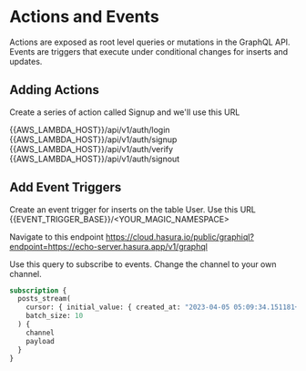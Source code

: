 # Actions and Events

Actions are exposed as root level queries or mutations in the GraphQL API. Events are triggers that execute under conditional changes for inserts and updates.

## Adding Actions

Create a series of action called Signup and we'll use this URL

{{AWS_LAMBDA_HOST}}/api/v1/auth/login
{{AWS_LAMBDA_HOST}}/api/v1/auth/signup
{{AWS_LAMBDA_HOST}}/api/v1/auth/verify
{{AWS_LAMBDA_HOST}}/api/v1/auth/signout

## Add Event Triggers

Create an event trigger for inserts on the table User. Use this URL {{EVENT_TRIGGER_BASE}}/<YOUR_MAGIC_NAMESPACE>

Navigate to this endpoint
https://cloud.hasura.io/public/graphiql?endpoint=https://echo-server.hasura.app/v1/graphql

Use this query to subscribe to events. Change the channel to your own channel.

```graphql
subscription {
  posts_stream(
    cursor: { initial_value: { created_at: "2023-04-05 05:09:34.151181+00" } }
    batch_size: 10
  ) {
    channel
    payload
  }
}
```
